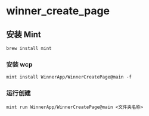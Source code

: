 # winner_create_page

## 安装 Mint

```shell
brew install mint
```

### 安装 wcp

```shell
mint install WinnerApp/WinnerCreatePage@main -f
```

### 运行创建

```
mint run WinnerApp/WinnerCreatePage@main <文件夹名称>
```

